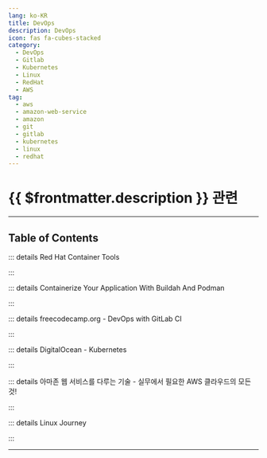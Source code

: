 ```yaml
---
lang: ko-KR
title: DevOps
description: DevOps
icon: fas fa-cubes-stacked
category:
  - DevOps
  - Gitlab
  - Kubernetes
  - Linux
  - RedHat
  - AWS
tag:
  - aws
  - amazon-web-service
  - amazon
  - git
  - gitlab
  - kubernetes
  - linux
  - redhat
---
```


# {{ $frontmatter.description }} 관련


<ShieldsGroup logos="youtube,jenkins,redhatopenshift,podman,git,gitlab,kubernetes,amazonaws,amazonec2,amazoneks"/>

---

## Table of Contents

::: details Red Hat Container Tools

<ToCLocal basePath="/devops/red-hat-container-tools" />

:::

::: details Containerize Your Application With Buildah And Podman

<ToCLocal basePath="/devops/red-hat-containerize-your-application-w-buildah-and-podman" />

:::

::: details freecodecamp.org - DevOps with GitLab CI

<ToCLocal basePath="/devops/freecodecamp-gitlab-ci" />

:::

::: details DigitalOcean - Kubernetes

<ToCLocal basePath="/devops/digitalocean-kubernetes" />

:::

::: details 아마존 웹 서비스를 다루는 기술 - 실무에서 필요한 AWS 클라우드의 모든 것!

<ToCLocal basePath="/devops/art-of-aws" />

:::

::: details Linux Journey

<ToCLocal basePath="/devops/linux-journey" />

:::

---

<TagLinks />